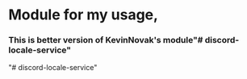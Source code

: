 # Module for my usage,

### This is better version of KevinNovak's module"# discord-locale-service" 
"# discord-locale-service" 
